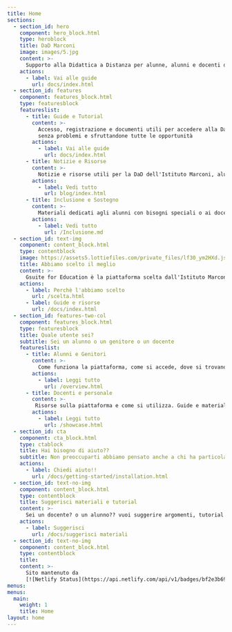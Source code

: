```yaml
---
title: Home
sections:
  - section_id: hero
    component: hero_block.html
    type: heroblock
    title: DaD Marconi
    image: images/5.jpg
    content: >-
      Supporto alla Didattica a Distanza per alunne, alunni e docenti dell'Istituto Marconi Campiglia Marittima
    actions:
      - label: Vai alle guide
        url: docs/index.html
  - section_id: features
    component: features_block.html
    type: featuresblock
    featureslist:
      - title: Guide e Tutorial
        content: >-
          Accesso, registrazione e documenti utili per accedere alla DaD
          senza problemi e sfruttandone tutte le opportunità
        actions:
          - label: Vai alle guide
            url: docs/index.html
      - title: Notizie e Risorse
        content: >-
          Notizie e risorse utili per la DaD dell'Istituto Marconi, alunni e docenti qui troveranno spunti e strumenti utili ad una didattica migliore e più semplice
        actions:
          - label: Vedi tutto
            url: blog/index.html
      - title: Inclusione e Sostegno
        content: >-
          Materiali dedicati agli alunni con bisogni speciali o ai docenti di sostegno per la preparazione e la partecipazione alla didattica a distanza
        actions:
          - label: Vedi tutto
            url: /Inclusione.md
  - section_id: text-img
    component: content_block.html
    type: contentblock
    image: https://assets5.lottiefiles.com/private_files/lf30_ym2HXd.json
    title: Abbiamo scelto il meglio
    content: >-
      Gsuite for Education è la piattaforma scelta dall'Istituto Marconi per implementare la didattica a distanza durante e dopo l'emergenza del Covid-19, questo sito guida docenti, studenti e genitori nella corretta implementazione e fruizione della piattaforma
    actions:
      - label: Perchè l'abbiamo scelto
        url: /scelta.html
      - label: Guide e risorse
        url: /docs/index.html
  - section_id: features-two-col
    component: features_block.html
    type: featuresblock
    title: Quale utente sei?
    subtitle: Sei un alunno o un genitore o un docente
    featureslist:
      - title: Alunni e Genitori
        content: >-
          Come funziona la piattaforma, come si accede, dove si trovano guide e risorse
        actions:
          - label: Leggi tutto
            url: /overview.html
      - title: Docenti e personale
        content: >-
         Risorse sulla piattaforma e come si utilizza. Guide e materiali per la creazione di lezioni in DaD
        actions:
          - label: Leggi tutto
            url: /showcase.html
  - section_id: cta
    component: cta_block.html
    type: ctablock
    title: Hai bisogno di aiuto??
    subtitle: Non preoccuparti abbiamo pensato anche a chi ha particolari problemi, tecnici o di connessione, clicca sull'icona in basso per aprire la chat
    actions:
      - label: Chiedi aiuto!!
        url: /docs/getting-started/installation.html
  - section_id: text-no-img
    component: content_block.html
    type: contentblock
    title: Suggerisci materiali e tutorial
    content: >-
      Sei un docente? o un alunno?? vuoi suggerire argomenti, tutorial o guide sulla didattica? sei nel posto giusto, clicca qui sotto e scrivici tutto!!
    actions:
      - label: Suggerisci
        url: /docs/suggerisci materiali
  - section_id: text-no-img
    component: content_block.html
    type: contentblock
    title:
    content: >-
      Sito mantenuto da
      [![Netlify Status](https://api.netlify.com/api/v1/badges/bf2e3b69-27f8-4fc8-b367-f7e2048bdfe3/deploy-status)](https://app.netlify.com/sites/dadmarconi-f8bfb/deploys)
menus:
menus:
  main:
    weight: 1
    title: Home
layout: home
---
```


